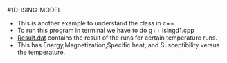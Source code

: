 #1D-ISING-MODEL
+ This is another example to understand the class in c++.
+ To run this program in terminal we have to do g++ isingd1.cpp 
+ [Result.dat](Result.dat) contains the result of the runs for certain temperature runs.
+ This has Energy,Magnetization,Specific heat, and Susceptibility versus the temperature. 

